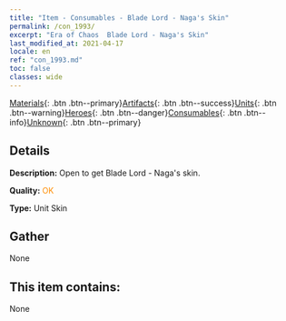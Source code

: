 ```yaml
---
title: "Item - Consumables - Blade Lord - Naga's Skin"
permalink: /con_1993/
excerpt: "Era of Chaos  Blade Lord - Naga's Skin"
last_modified_at: 2021-04-17
locale: en
ref: "con_1993.md"
toc: false
classes: wide
---
```

 [Materials](/Items/){: .btn .btn--primary}[Artifacts](/Items/Artifacts/){: .btn .btn--success}[Units](/Items/Units/){: .btn .btn--warning}[Heroes](/Items/Heroes/){: .btn .btn--danger}[Consumables](/Items/Consumables/){: .btn .btn--info}[Unknown](/Items/Unknown/){: .btn .btn--primary}

## Details
 **Description:** Open to get Blade Lord - Naga's skin.

 **Quality:** <span style="color: #FF8C00">OK</span>

 **Type:** Unit Skin

## Gather

  None

## This item contains:

  None

